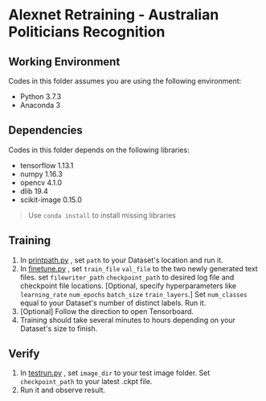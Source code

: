 # Alexnet Retraining - Australian Politicians Recognition
## Working Environment
Codes in this folder assumes you are using the following environment:

- Python 3.7.3
- Anaconda 3
## Dependencies
Codes in this folder depends on the following libraries:

- tensorflow 1.13.1
- numpy 1.16.3
- opencv  4.1.0
- dlib 19.4 
- scikit-image 0.15.0
> Use `conda install` to install missing libraries
## Training

1. In [printpath.py](https://github.com/HanwenZheng/PoliticiansAU_Recognition/blob/master/Alexnet/printpath.py "`printpath.py`") , set `path` to your Dataset's location and run it.
2. In [finetune.py](https://github.com/HanwenZheng/PoliticiansAU_Recognition/blob/master/Alexnet/finetune.py "finetune.py") ,  set `train_file` `val_file` to the two newly generated text files. set `filewriter_path` `checkpoint_path` to desired log file and checkpoint file locations. [Optional, specify hyperparameters like `learning_rate` `num_epochs` `batch_size` `train_layers`.] Set `num_classes` equal to your Dataset's number of distinct labels. Run it.
3. [Optional] Follow the direction to open Tensorboard.
4. Training should take several minutes to hours depending on your Dataset's size to finish.
## Verify
1. In [testrun.py](https://github.com/HanwenZheng/PoliticiansAU_Recognition/blob/master/Alexnet/testrun.py "testrun.py") , set `image_dir` to your test image folder. Set `checkpoint_path` to your latest .ckpt file.
2. Run it and observe result.
